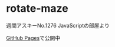 # rotate-maze
週間アスキーNo.1276 JavaScriptの部屋より

[GitHub Pages](https://mtsml.github.io/rotate-maze/index.html)で公開中
